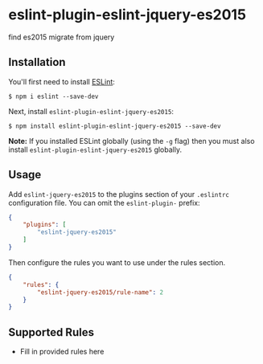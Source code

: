 # eslint-plugin-eslint-jquery-es2015

find es2015 migrate from jquery

## Installation

You'll first need to install [ESLint](http://eslint.org):

```
$ npm i eslint --save-dev
```

Next, install `eslint-plugin-eslint-jquery-es2015`:

```
$ npm install eslint-plugin-eslint-jquery-es2015 --save-dev
```

**Note:** If you installed ESLint globally (using the `-g` flag) then you must also install `eslint-plugin-eslint-jquery-es2015` globally.

## Usage

Add `eslint-jquery-es2015` to the plugins section of your `.eslintrc` configuration file. You can omit the `eslint-plugin-` prefix:

```json
{
    "plugins": [
        "eslint-jquery-es2015"
    ]
}
```


Then configure the rules you want to use under the rules section.

```json
{
    "rules": {
        "eslint-jquery-es2015/rule-name": 2
    }
}
```

## Supported Rules

* Fill in provided rules here





